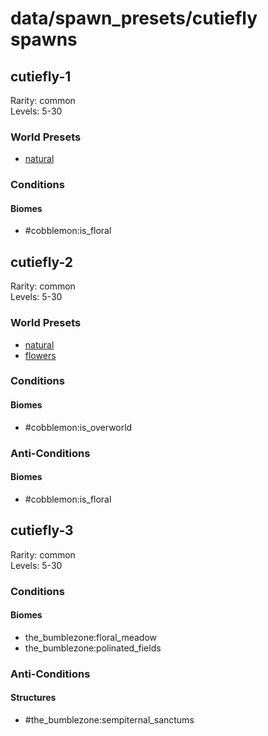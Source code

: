# data/spawn_presets/cutiefly spawns  
  
## cutiefly-1  
Rarity: common  
Levels: 5-30  
  
### World Presets  
* [natural](/data/world_presets/natural.md)  
  
### Conditions  
  
#### Biomes  
  * #cobblemon:is_floral
  
  
## cutiefly-2  
Rarity: common  
Levels: 5-30  
  
### World Presets  
* [natural](/data/world_presets/natural.md)  
* [flowers](/data/world_presets/flowers.md)  
  
### Conditions  
  
#### Biomes  
  * #cobblemon:is_overworld
  
  
### Anti-Conditions  
  
#### Biomes  
  * #cobblemon:is_floral
  
  
## cutiefly-3  
Rarity: common  
Levels: 5-30  
  
### Conditions  
  
#### Biomes  
  * the_bumblezone:floral_meadow
  * the_bumblezone:polinated_fields
  
  
### Anti-Conditions  
  
#### Structures  
  * #the_bumblezone:sempiternal_sanctums
  
